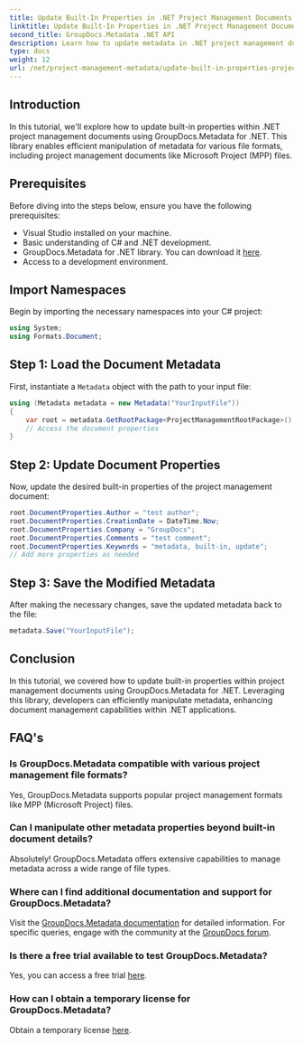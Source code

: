 ```yaml
---
title: Update Built-In Properties in .NET Project Management Documents
linktitle: Update Built-In Properties in .NET Project Management Documents
second_title: GroupDocs.Metadata .NET API
description: Learn how to update metadata in .NET project management documents with GroupDocs.Metadata for .NET. Enhance document management efficiently.
type: docs
weight: 12
url: /net/project-management-metadata/update-built-in-properties-project-management-documents/
---
```

## Introduction
In this tutorial, we'll explore how to update built-in properties within .NET project management documents using GroupDocs.Metadata for .NET. This library enables efficient manipulation of metadata for various file formats, including project management documents like Microsoft Project (MPP) files.
## Prerequisites
Before diving into the steps below, ensure you have the following prerequisites:
- Visual Studio installed on your machine.
- Basic understanding of C# and .NET development.
- GroupDocs.Metadata for .NET library. You can download it [here](https://releases.groupdocs.com/metadata/net/).
- Access to a development environment.

## Import Namespaces
Begin by importing the necessary namespaces into your C# project:
```csharp
using System;
using Formats.Document;
```
## Step 1: Load the Document Metadata
First, instantiate a `Metadata` object with the path to your input file:
```csharp
using (Metadata metadata = new Metadata("YourInputFile"))
{
    var root = metadata.GetRootPackage<ProjectManagementRootPackage>();
    // Access the document properties
}
```
## Step 2: Update Document Properties
Now, update the desired built-in properties of the project management document:
```csharp
root.DocumentProperties.Author = "test author";
root.DocumentProperties.CreationDate = DateTime.Now;
root.DocumentProperties.Company = "GroupDocs";
root.DocumentProperties.Comments = "test comment";
root.DocumentProperties.Keywords = "metadata, built-in, update";
// Add more properties as needed
```
## Step 3: Save the Modified Metadata
After making the necessary changes, save the updated metadata back to the file:
```csharp
metadata.Save("YourInputFile");
```

## Conclusion
In this tutorial, we covered how to update built-in properties within project management documents using GroupDocs.Metadata for .NET. Leveraging this library, developers can efficiently manipulate metadata, enhancing document management capabilities within .NET applications.

## FAQ's
### Is GroupDocs.Metadata compatible with various project management file formats?
Yes, GroupDocs.Metadata supports popular project management formats like MPP (Microsoft Project) files.
### Can I manipulate other metadata properties beyond built-in document details?
Absolutely! GroupDocs.Metadata offers extensive capabilities to manage metadata across a wide range of file types.
### Where can I find additional documentation and support for GroupDocs.Metadata?
Visit the [GroupDocs.Metadata documentation](https://reference.groupdocs.com/metadata/net/) for detailed information. For specific queries, engage with the community at the [GroupDocs forum](https://forum.groupdocs.com/c/metadata/14).
### Is there a free trial available to test GroupDocs.Metadata?
Yes, you can access a free trial [here](https://releases.groupdocs.com/).
### How can I obtain a temporary license for GroupDocs.Metadata?
Obtain a temporary license [here](https://purchase.groupdocs.com/temporary-license/).
